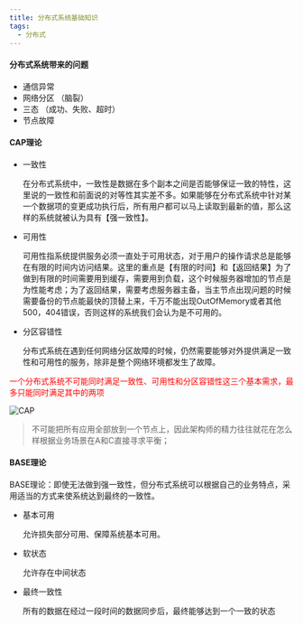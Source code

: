 ```yaml
---
title: 分布式系统基础知识
tags:
  - 分布式
---
```


#### 分布式系统带来的问题

- 通信异常
- 网络分区 （脑裂）
- 三态 （成功、失败、超时）
- 节点故障

#### CAP理论

- 一致性

    在分布式系统中，一致性是数据在多个副本之间是否能够保证一致的特性，这里说的一致性和前面说的对等性其实差不多。如果能够在分布式系统中针对某一个数据项的变更成功执行后，所有用户都可以马上读取到最新的值，那么这样的系统就被认为具有【强一致性】。     

- 可用性
        
    可用性指系统提供服务必须一直处于可用状态，对于用户的操作请求总是能够在有限的时间内访问结果。这里的重点是【有限的时间】和【返回结果】为了做到有限的时间需要用到缓存，需要用到负载，这个时候服务器增加的节点是为性能考虑；为了返回结果，需要考虑服务器主备，当主节点出现问题的时候需要备份的节点能最快的顶替上来，千万不能出现OutOfMemory或者其他500，404错误，否则这样的系统我们会认为是不可用的。

- 分区容错性

    分布式系统在遇到任何网络分区故障的时候，仍然需要能够对外提供满足一致性和可用性的服务，除非是整个网络环境都发生了故障。

<!-- more -->  

<font color=red>一个分布式系统不可能同时满足一致性、可用性和分区容错性这三个基本需求，最多只能同时满足其中的两项</font>

![CAP](http://image.tupelo.top/%E5%88%86%E5%B8%83%E5%BC%8F.png)

> 不可能把所有应用全部放到一个节点上，因此架构师的精力往往就花在怎么样根据业务场景在A和C直接寻求平衡；


#### BASE理论

BASE理论：即使无法做到强一致性，但分布式系统可以根据自己的业务特点，采用适当的方式来使系统达到最终的一致性。

- 基本可用
    
    允许损失部分可用、保障系统基本可用。

- 软状态

    允许存在中间状态

- 最终一致性

    所有的数据在经过一段时间的数据同步后，最终能够达到一个一致的状态













